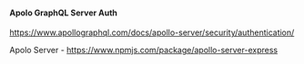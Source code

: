 #### Apolo GraphQL Server Auth
https://www.apollographql.com/docs/apollo-server/security/authentication/

Apolo Server - https://www.npmjs.com/package/apollo-server-express
